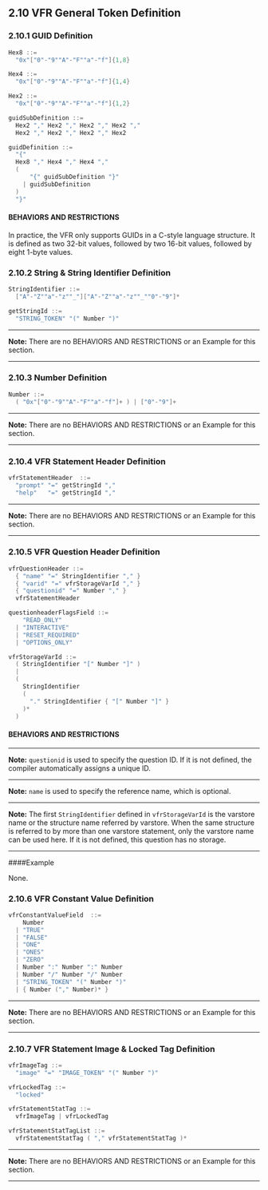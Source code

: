 <!--- @file
  2.10 VFR General Token Definition

  Copyright (c) 2007-2017, Intel Corporation. All rights reserved.<BR>

  Redistribution and use in source (original document form) and 'compiled'
  forms (converted to PDF, epub, HTML and other formats) with or without
  modification, are permitted provided that the following conditions are met:

  1) Redistributions of source code (original document form) must retain the
     above copyright notice, this list of conditions and the following
     disclaimer as the first lines of this file unmodified.

  2) Redistributions in compiled form (transformed to other DTDs, converted to
     PDF, epub, HTML and other formats) must reproduce the above copyright
     notice, this list of conditions and the following disclaimer in the
     documentation and/or other materials provided with the distribution.

  THIS DOCUMENTATION IS PROVIDED BY TIANOCORE PROJECT "AS IS" AND ANY EXPRESS OR
  IMPLIED WARRANTIES, INCLUDING, BUT NOT LIMITED TO, THE IMPLIED WARRANTIES OF
  MERCHANTABILITY AND FITNESS FOR A PARTICULAR PURPOSE ARE DISCLAIMED. IN NO
  EVENT SHALL TIANOCORE PROJECT  BE LIABLE FOR ANY DIRECT, INDIRECT, INCIDENTAL,
  SPECIAL, EXEMPLARY, OR CONSEQUENTIAL DAMAGES (INCLUDING, BUT NOT LIMITED TO,
  PROCUREMENT OF SUBSTITUTE GOODS OR SERVICES; LOSS OF USE, DATA, OR PROFITS;
  OR BUSINESS INTERRUPTION) HOWEVER CAUSED AND ON ANY THEORY OF LIABILITY,
  WHETHER IN CONTRACT, STRICT LIABILITY, OR TORT (INCLUDING NEGLIGENCE OR
  OTHERWISE) ARISING IN ANY WAY OUT OF THE USE OF THIS DOCUMENTATION, EVEN IF
  ADVISED OF THE POSSIBILITY OF SUCH DAMAGE.

-->

## 2.10 VFR General Token Definition

### 2.10.1 GUID Definition

```c
Hex8 ::=
  "0x"["0"-"9""A"-"F""a"-"f"]{1,8}

Hex4 ::=
  "0x"["0"-"9""A"-"F""a"-"f"]{1,4}

Hex2 ::=
  "0x"["0"-"9""A"-"F""a"-"f"]{1,2}

guidSubDefinition ::=
  Hex2 "," Hex2 "," Hex2 "," Hex2 ","
  Hex2 "," Hex2 "," Hex2 "," Hex2

guidDefinition ::=
  "{"
  Hex8 "," Hex4 "," Hex4 ","
  (
      "{" guidSubDefinition "}"
    | guidSubDefinition
  )
  "}"
```

#### BEHAVIORS AND RESTRICTIONS

In practice, the VFR only supports GUIDs in a C-style language structure. It is
defined as two 32-bit values, followed by two 16-bit values, followed by eight
1-byte values.

### 2.10.2 String & String Identifier Definition

```c
StringIdentifier ::=
  ["A"-"Z""a"-"z""_"]["A"-"Z""a"-"z""_""0"-"9"]*

getStringId ::=
  "STRING_TOKEN" "(" Number ")"
```

**********
**Note:** There are no BEHAVIORS AND RESTRICTIONS or an Example for this
section.
**********

### 2.10.3 Number Definition

```c
Number ::=
  ( "0x"["0"-"9""A"-"F""a"-"f"]+ ) | ["0"-"9"]+
```

**********
**Note:** There are no BEHAVIORS AND RESTRICTIONS or an Example for this
section.
**********

### 2.10.4 VFR Statement Header Definition

```c
vfrStatementHeader  ::=
  "prompt" "=" getStringId ","
  "help"   "=" getStringId ","
```

**********
**Note:** There are no BEHAVIORS AND RESTRICTIONS or an Example for this
section.
**********

### 2.10.5 VFR Question Header Definition

```c
vfrQuestionHeader ::=
  { "name" "=" StringIdentifier "," }
  { "varid" "=" vfrStorageVarId "," }
  { "questionid" "=" Number "," }
  vfrStatementHeader

questionheaderFlagsField ::=
    "READ_ONLY"
  | "INTERACTIVE"
  | "RESET_REQUIRED"
  | "OPTIONS_ONLY"

vfrStorageVarId ::=
  ( StringIdentifier "[" Number "]" )
  |
  (
    StringIdentifier
    (
      "." StringIdentifier { "[" Number "]" }
    )*
  )
```

#### BEHAVIORS AND RESTRICTIONS

**********
**Note:** `questionid` is used to specify the question ID. If it is not defined,
the compiler automatically assigns a unique ID.
**********
**Note:** `name` is used to specify the reference name, which is optional.
**********
**Note:** The first `StringIdentifier` defined in `vfrStorageVarId` is the
varstore name or the structure name referred by varstore. When the same
structure is referred to by more than one varstore statement, only the varstore
name can be used here. If it is not defined, this question has no storage.
**********

####Example

None.

### 2.10.6 VFR Constant Value Definition

```c
vfrConstantValueField  ::=
    Number
  | "TRUE"
  | "FALSE"
  | "ONE"
  | "ONES"
  | "ZERO"
  | Number ":" Number ":" Number
  | Number "/" Number "/" Number
  | "STRING_TOKEN" "(" Number ")"
  | { Number ("," Number)* }
```

**********
**Note:** There are no BEHAVIORS AND RESTRICTIONS or an Example for this
section.
**********

### 2.10.7 VFR Statement Image & Locked Tag Definition

```c
vfrImageTag ::=
  "image" "=" "IMAGE_TOKEN" "(" Number ")"

vfrLockedTag ::=
  "locked"

vfrStatementStatTag ::=
  vfrImageTag | vfrLockedTag

vfrStatementStatTagList ::=
  vfrStatementStatTag ( "," vfrStatementStatTag )*
```

**********
**Note:** There are no BEHAVIORS AND RESTRICTIONS or an Example for this
section.
**********
